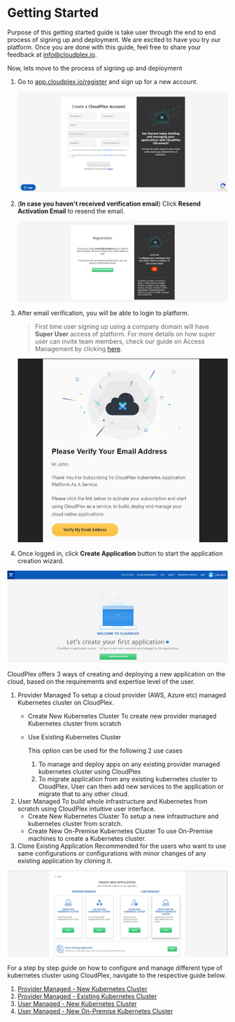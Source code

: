 # Getting Started

Purpose of this getting started guide is take user through the end to end process of signing up and deployment. We are excited to have you try our platform. Once you are done with this guide, feel free to share your feedback at info@cloudplex.io. 

Now, lets move to the process of signing up and deployment

1. Go to [app.cloudplex.io/register](https://app.cloudplex.io/register) and sign up for a new account. 

   ![0](imgs/0.jpg)

2. (**In case you haven't received verification email**) Click **Resend Activation Email** to resend the email.

   ![0.01](imgs/0.01.jpg)

3. After email verification, you will be able to login to platform.

   > First time user signing up using a company domain will have **Super User** access of platform.  For more details on how super user can invite team members, check our guide on Access Management by clicking [here](/pages/user-guide/components/access-management/access-management).

   ![0.1](imgs/0.1.jpg)

4. Once logged in, click **Create Application** button to start the application creation wizard. 

![1](imgs/1.jpg)

CloudPlex offers 3 ways of creating and deploying a new application on the cloud, based on the requirements and expertise level of the user. 

1. Provider Managed
   To setup a cloud provider (AWS, Azure etc) managed Kubernetes cluster on CloudPlex.
   - Create New Kubernetes Cluster
     To create new provider managed Kubernetes cluster from scratch
     
   - Use Existing Kubernetes Cluster

     This option can be used for the following 2 use cases

     1. To manage and deploy apps on any existing provider managed kubernetes cluster using CloudPlex
     2. To migrate application from any existing kubernetes cluster to CloudPlex. User can then add new services to the application or migrate that to any other cloud.
2. User Managed
   To build whole infrastructure and Kubernetes from scratch using CloudPlex intuitive user interface.
   - Create New Kubernetes Cluster
     To setup a new infrastructure and kubernetes cluster from scratch.
   - Create New On-Premise Kubernetes Cluster
     To use On-Premise machines to create a Kubernetes cluster.
3. Clone Existing Application
   Recommended for the users who want to use same configurations or configurations with minor changes of any existing application by cloning it. 

![1.1](imgs/1.1.jpg)

For a step by step guide on how to configure and manage different type of kubernetes cluster using CloudPlex, navigate to the respective guide below.

1. [Provider Managed - New Kubernetes Cluster](pages/user-guide/getting-started/pm-new-cluster/pm-new-cluster)
2. [Provider Managed - Existing Kubernetes Cluster](pages/user-guide/getting-started/pm-existing-cluster/pm-existing-cluster)
3. [User Managed - New Kubernetes Cluster](pages/user-guide/getting-started/um-new-cluster/um-new-cluster)
4. [User Managed - New On-Premise Kubernetes Cluster](pages/user-guide/getting-started/um-new-op-cluster/um-new-op-cluster)